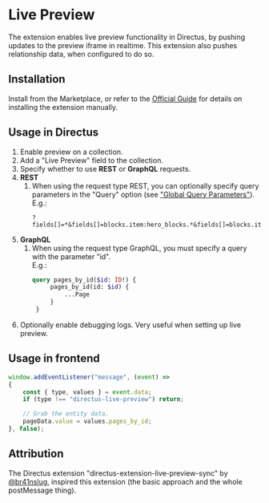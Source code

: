 # Live Preview
The extension enables live preview functionality in Directus, by pushing updates to the preview iframe in realtime. This extension also pushes relationship data, when configured to do so.

## Installation
Install from the Marketplace, or refer to the [Official Guide]("https://docs.directus.io/extensions/installing-extensions.html#installing-via-the-npm-registry") for details on installing the extension manually.

## Usage in Directus
1. Enable preview on a collection.
2. Add a "Live Preview" field to the collection.
3. Specify whether to use **REST** or **GraphQL** requests.
4. **REST**
    1. When using the request type REST, you can optionally specify query parameters in the "Query" option (see ["Global Query Parameters"](https://docs.directus.io/reference/query.html)).  
       E.g.:
       ```
       ?fields[]=*&fields[]=blocks.item:hero_blocks.*&fields[]=blocks.item:contact_form_blocks.*
       ```
5. **GraphQL**
    1. When using the request type GraphQL, you must specify a query with the parameter "id".  
       E.g.:
       ```graphql
       query pages_by_id($id: ID!) {
            pages_by_id(id: $id) {
                ...Page
            }
        }
       ```
6. Optionally enable debugging logs. Very useful when setting up live preview.

## Usage in frontend
```javascript
window.addEventListener("message", (event) =>
{
    const { type, values } = event.data;
    if (type !== "directus-live-preview") return;

    // Grab the entity data.
    pageData.value = values.pages_by_id;
}, false);
```

## Attribution
The Directus extension "directus-extension-live-preview-sync" by [@br41nslug](https://github.com/br41nslug/), inspired this extension (the basic approach and the whole postMessage thing).